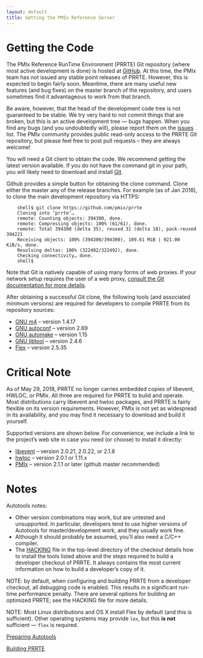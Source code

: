 ```yaml
---
layout: default
title: Getting the PMIx Reference Server
---
```


Getting the Code
================

The PMIx Reference RunTime Environment (PRRTE) Git repository (where most
active development is done) is hosted at
[GitHub](https://github.com/pmix/prrte). At this time, the PMIx team has not
issued any stable point releases of PRRTE. However, this is expected to begin
fairly soon. Meantime, there are many useful new features (and bug fixes) on
the master branch of the repository, and users sometimes find it advantageous
to work from that branch.

Be aware, however, that the head of the development code tree is not guaranteed
to be stable. We try very hard to not commit things that are broken, but this
is an active development tree — bugs happen. When you find any bugs (and you
undoubtedly will), please report them on the
[issues](https://github.com/pmix/prrte/issues) list. The PMIx community
provides public read-only access to the PRRTE Git repository, but please feel
free to post pull requests – they are always welcome!

You will need a Git client to obtain the code. We recommend getting the latest
version available. If you do not have the command git in your path, you will
likely need to download and install [Git](http://git-scm.org/).

Github provides a simple button for obtaining the clone command. Clone either
the master any of the release branches. For example (as of Jan 2018), to clone
the main development repository via HTTPS:

```
    shell$ git clone https://github.com/pmix/prrte
    Cloning into ‘prrte’…
    remote: Counting objects: 394300, done.
    remote: Compressing objects: 100% (61/61), done.
    remote: Total 394300 (delta 35), reused 31 (delta 18), pack-reused 394221
    Receiving objects: 100% (394300/394300), 109.61 MiB | 921.00 KiB/s, done.
    Resolving deltas: 100% (322492/322492), done.
    Checking connectivity… done.
    shell$
```

Note that Git is natively capable of using many forms of web proxies. If your
network setup requires the user of a web proxy, [consult the Git documentation
for more details](http://git-scm.com/).

After obtaining a successful Git clone, the following tools (and associated
minimum versions) are required for developers to compile PRRTE from its
repository sources:

 - [GNU m4](ftp://ftp.gnu.org/gnu/m4) – version 1.4.17
 - [GNU autoconf](ftp://ftp.gnu.org/gnu/autoconf) – version 2.69
 - [GNU automake](ftp://ftp.gnu.org/gnu/automake) – version 1.15
 - [GNU libtool](ftp://ftp.gnu.org/gnu/libtool) – version 2.4.6
 - [Flex](ftp://ftp.gnu.org/non-gnu/flex) – version 2.5.35



Critical Note
=============

As of May 29, 2018, PRRTE no longer carries embedded copies of libevent, HWLOC,
or PMIx. All three are required for PRRTE to build and operate. Most
distributions carry libevent and hwloc packages, and PRRTE is fairly flexible
on its version requirements. However, PMIx is not yet as widespread in its
availability, and you may find it necessary to download and build it yourself.

Supported versions are shown below. For convenience, we include a link to the project’s web site in case you need (or choose) to install it directly:

 - [libevent](https://https//libevent.org) – version 2.0.21, 2.0.22, or 2.1.8
 - [hwloc](https://www.open-mpi.org/projects/hwloc/) – version 2.0.1 or 1.11.x
 - [PMIx](https://github.com/pmix/pmix/) – version 2.1.1 or later (github
   master recommended)

Notes
=====

Autotools notes:

 - Other version combinations may work, but are untested and unsupported. In
   particular, developers tend to use higher versions of Autotools for
   master/development work, and they usually work fine.
 - Although it should probably be assumed, you’ll also need a C/C++ compiler.
 - The [HACKING](https://github.com/pmix/prrte/blob/master/HACKING) file in the
   top-level directory of the checkout details how to install the tools listed
   above and the steps required to build a developer checkout of PRRTE. It
   always contains the most current information on how to build a developer’s
   copy of it.

NOTE: by default, when configuring and building PRRTE from a developer
checkout, all debugging code is enabled. This results in a significant run-time
performance penalty. There are several options for building an optimized PRRTE;
see the HACKING file for more details.

NOTE: Most Linux distributions and OS X install Flex by default (and this is
sufficient). Other operating systems may provide `lex`, but this **is not**
sufficient — `flex` is required.

[Preparing Autotools](/code/building-autotools)

[Building PRRTE](/code/building-the-pmix-reference-server)

